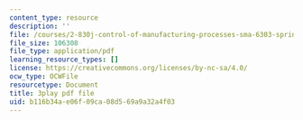 ```yaml
---
content_type: resource
description: ''
file: /courses/2-830j-control-of-manufacturing-processes-sma-6303-spring-2008/b116b34ae06f09ca08d569a9a32a4f03_GrXkZYhkUS8.pdf
file_size: 106308
file_type: application/pdf
learning_resource_types: []
license: https://creativecommons.org/licenses/by-nc-sa/4.0/
ocw_type: OCWFile
resourcetype: Document
title: 3play pdf file
uid: b116b34a-e06f-09ca-08d5-69a9a32a4f03
---
```

